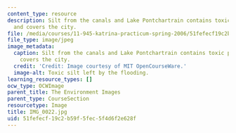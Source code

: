 ```yaml
---
content_type: resource
description: Silt from the canals and Lake Pontchartrain contains toxic pollutants
  and covers the city.
file: /media/courses/11-945-katrina-practicum-spring-2006/51fefecf19c2b59f5fec5f4d6f2e628f_IMG_0022.jpg
file_type: image/jpeg
image_metadata:
  caption: Silt from the canals and Lake Pontchartrain contains toxic pollutants and
    covers the city.
  credit: 'Credit: Image courtesy of MIT OpenCourseWare.'
  image-alt: Toxic silt left by the flooding.
learning_resource_types: []
ocw_type: OCWImage
parent_title: The Environment Images
parent_type: CourseSection
resourcetype: Image
title: IMG_0022.jpg
uid: 51fefecf-19c2-b59f-5fec-5f4d6f2e628f
---
```

